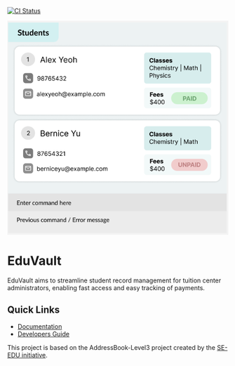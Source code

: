 [![CI Status](https://github.com/se-edu/addressbook-level3/workflows/Java%20CI/badge.svg)](https://github.com/AY2425S1-CS2103T-W08-2/tp/actions)

![Ui](docs/images/Ui.png)

# EduVault
EduVault aims to streamline student record management for tuition center administrators, enabling fast access and easy 
tracking of payments.

## Quick Links

- [Documentation](https://ay2425s1-cs2103t-w08-2.github.io/tp/)
- [Developers Guide](https://ay2425s1-cs2103t-w08-2.github.io/tp/DeveloperGuide.html)

This project is based on the AddressBook-Level3 project created by the [SE-EDU initiative](https://se-education.org).